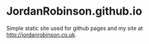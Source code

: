 JordanRobinson.github.io
========================

Simple static site used for github pages and my site at http://jordanrobinson.co.uk.
